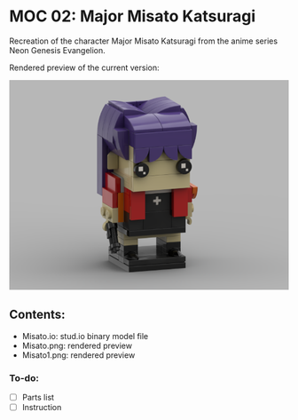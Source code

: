 # MOC 02: Major Misato Katsuragi

Recreation of the character Major Misato Katsuragi from the anime series Neon Genesis Evangelion.

Rendered preview of the current version:

![Preview](misato.png)

## Contents:

- Misato.io: stud.io binary model file
- Misato.png: rendered preview
- Misato1.png: rendered preview

### To-do:

- [ ] Parts list
- [ ] Instruction
